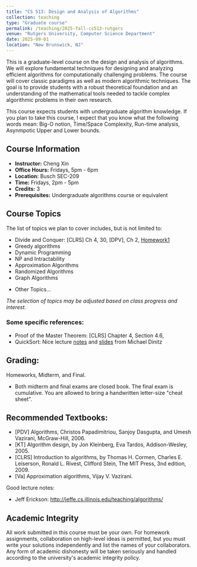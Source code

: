 ```yaml
---
title: "CS 513: Design and Analysis of Algorithms"
collection: teaching
type: "Graduate course"
permalink: /teaching/2025-fall-cs513-rutgers
venue: "Rutgers University, Computer Science Department"
date: 2025-09-01
location: "New Brunswick, NJ"
---
```


This is a graduate-level course on the design and analysis of algorithms. We will explore fundamental techniques for designing and analyzing efficient algorithms for computationally challenging problems. The course will cover classic paradigms as well as modern algorithmic techniques. The goal is to provide students with a robust theoretical foundation and an understanding of the mathematical tools needed to tackle complex algorithmic problems in their own research.

This course expects students with undergraduate algorithm knowledge. If you plan to take this course, I expect that you know what the following words mean: Big-O notion, Time/Space Complexity, Run-time analysis, Asynmpotic Upper and Lower bounds. 

## Course Information
- **Instructor:** Cheng Xin
- **Office Hours:** Fridays, 5pm - 6pm
- **Location:** Busch SEC-209
- **Time:** Fridays, 2pm - 5pm
- **Credits:** 3
- **Prerequisites:** Undergraduate algorithms course or equivalent

<!-- ## Course Topics
The list of topics we plan to cover includes, but is not limited to:
- **Divide and Conquer:** (e.g., Strassen's Algorithm, Closest Pair)
- **Dynamic Programming:** (e.g., Knapsack, Sequence Alignment)
- **NP and Intractability:** (e.g., Reductions, Cook-Levin Theorem)
- **Approximation Algorithms:** (e.g., Set Cover, Vertex Cover, Max-Cut)
- **Randomized Algorithms:** (e.g., Hashing, LSH, Bloom Filters, Karger's Min-Cut)
- **Spectral Graph Theory:** (e.g., Graph Laplacian, Spectral Clustering)
- **Dimensionality Reduction:** (e.g., PCA, Johnson-Lindenstrauss Lemma)
- **Other Topics:** (e.g., Gradient Descent, Quantum Algorithms) -->

## Course Topics
The list of topics we plan to cover includes, but is not limited to:
- Divide and Conquer: [CLRS] Ch 4, 30, [DPV], Ch 2, [Homework1](./files/hw1.pdf)
- Greedy algorithms
- Dynamic Programming 
- NP and Intractability 
- Approximation Algorithms
- Randomized Algorithms 
- Graph Algorithms 
<!-- - **Dimensionality Reduction:**  -->
- Other Topics... 

*The selection of topics may be adjusted based on class progress and interest.*

### Some specific references:
- Proof of the Master Theorem: [CLRS] Chapter 4, Section 4.6,
- QuickSort: Nice lecture [notes](https://www.cs.cmu.edu/afs/cs/academic/class/15451-s07/www/lecture_notes/lect0123.pdf) and [slides](https://www.cs.jhu.edu/~mdinitz/classes/IntroAlgorithms/Fall2024/schedule/Lectures/Lecture3/lecture3slides.pdf) from Michael Dinitz

## Grading:
Homeworks, Midterm, and Final.
<!-- Roughly 6-7 written homework (30%), midterm (35%) and final (35%).
- You may discuss problems with your classmates, but you must write up your solutions independently
- All homework must be written in LaTeX and submitted as compiled PDF files
- No late homework will be accepted
- The lowest homework score will be dropped from the final grade calculation -->
- Both midterm and final exams are closed book. The final exam is cumulative. You are allowed to bring a handwritten letter-size "cheat sheet". 

<!-- 
## Grading Policy

**Grade Distribution:**
- **Homework Assignments (30%):** 6-7 written assignments throughout the semester
- **Midterm Exam (35%):** Closed book, closed notes exam covering material from the first half of the semester
- **Final Exam (35%):** Closed book, closed notes comprehensive exam covering all course material

**Homework Guidelines:**
- You may discuss problems with your classmates, but you must write up your solutions independently
- All homework must be written in LaTeX and submitted as compiled PDF files
- No late homework will be accepted
- The lowest homework score will be dropped from the final grade calculation

**Exam Policy:**
- Both midterm and final exams are closed book and closed notes
- No electronic devices or reference materials are permitted during exams 
-->

## Recommended Textbooks:
- [PDV] Algorithms, Christos Papadimitriou, Sanjoy Dasgupta, and Umesh Vazirani, McGraw-Hill, 2006.     
- [KT] Algorithm design, by Jon Kleinberg, Eva Tardos, Addison-Wesley, 2005. 
- [CLRS] Introduction to algorithms, by Thomas H. Cormen, Charles E. Leiserson, Ronald L. Rivest, Clifford Stein, The MIT Press, 3nd edition, 2009.
- [Va] Approximation algorithms, Vijay V. Vazirani.
<!-- - [MR] Randomized algorithms, by Rajeev Motwani, Prabhakar Raghavan. -->

Good lecture notes:
- Jeff Erickson: http://jeffe.cs.illinois.edu/teaching/algorithms/

<!-- The main textbook for this course is:
- **Christos Papadimitriou, Sanjoy Dasgupta, and Umesh Vazirani:** *Algorithms* [PDV]

The following additional books are excellent references for the topics covered in this course:
- **Jon Kleinberg and Éva Tardos:** *Algorithm Design* [KT]
- **Thomas H. Cormen, Charles E. Leiserson, Ronald L. Rivest, and Clifford Stein:** *Introduction to Algorithms* [CLRS]
- **Vijay V. Vazirani:** *Approximation Algorithms* [Va]
- **Michael Mitzenmacher and Eli Upfal:** *Probability and Computing: Randomized Algorithms and Probabilistic Analysis* [MU] -->

## Academic Integrity
All work submitted in this course must be your own. For homework assignments, collaboration on high-level ideas is permitted, but you must write your solutions independently and list the names of your collaborators. Any form of academic dishonesty will be taken seriously and handled according to the university's academic integrity policy.

<!-- ## Contact Information
For questions about the course, please contact Dr. Xin during office hours or via email. Course announcements and materials will be posted on the course website. -->
